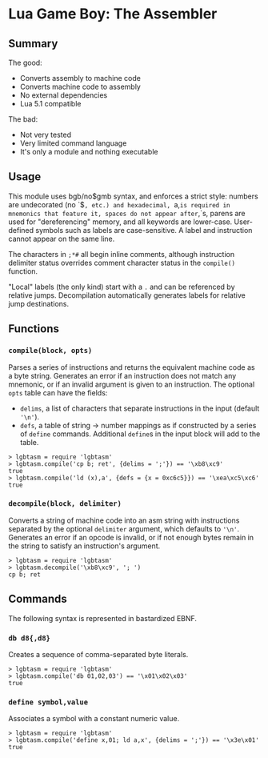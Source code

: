 # Lua Game Boy: The Assembler

## Summary

The good:

- Converts assembly to machine code
- Converts machine code to assembly
- No external dependencies
- Lua 5.1 compatible

The bad:

- Not very tested
- Very limited command language
- It's only a module and nothing executable


## Usage

This module uses bgb/no$gmb syntax, and enforces a strict style: numbers are
undecorated (no `$`, etc.) and hexadecimal, `a,` is required in mnemonics
that feature it, spaces do not appear after `,`s, parens are used for
"dereferencing" memory, and all keywords are lower-case. User-defined
symbols such as labels are case-sensitive. A label and instruction cannot
appear on the same line.

The characters in `;*#` all begin inline comments, although instruction
delimiter status overrides comment character status in the `compile()`
function.

"Local" labels (the only kind) start with a `.` and can be referenced by
relative jumps. Decompilation automatically generates labels for relative
jump destinations.


## Functions

### `compile(block, opts)`

Parses a series of instructions and returns the equivalent machine code as a
byte string. Generates an error if an instruction does not match any
mnemonic, or if an invalid argument is given to an instruction. The optional
`opts` table can have the fields:

- `delims`, a list of characters that separate instructions in the input
  (default `'\n'`).
- `defs`, a table of string -> number mappings as if constructed by a series
  of `define` commands. Additional `define`s in the input block will add to
  the table.

```
> lgbtasm = require 'lgbtasm'
> lgbtasm.compile('cp b; ret', {delims = ';'}) == '\xb8\xc9'
true
> lgbtasm.compile('ld (x),a', {defs = {x = 0xc6c5}}) == '\xea\xc5\xc6'
true
```

### `decompile(block, delimiter)`

Converts a string of machine code into an asm string with instructions
separated by the optional `delimiter` argument, which defaults to `'\n'`.
Generates an error if an opcode is invalid, or if not enough bytes remain in
the string to satisfy an instruction's argument.

```
> lgbtasm = require 'lgbtasm'
> lgbtasm.decompile('\xb8\xc9', '; ')
cp b; ret
```


## Commands

The following syntax is represented in bastardized EBNF.

### `db d8{,d8}`

Creates a sequence of comma-separated byte literals.

```
> lgbtasm = require 'lgbtasm'
> lgbtasm.compile('db 01,02,03') == '\x01\x02\x03'
true
```

### `define symbol,value`

Associates a symbol with a constant numeric value.

```
> lgbtasm = require 'lgbtasm'
> lgbtasm.compile('define x,01; ld a,x', {delims = ';'}) == '\x3e\x01'
true
```
